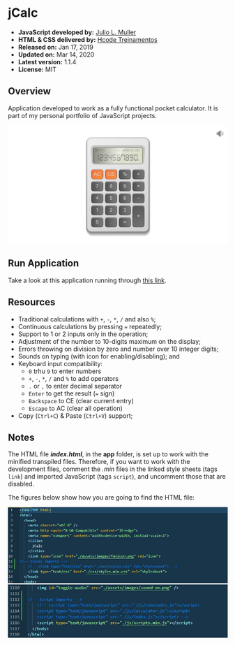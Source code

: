 
# jCalc

- **JavaScript developed by:** [Julio L. Muller](https://github.com/juliolmuller)
- **HTML & CSS delivered by:** [Hcode Treinamentos](https://www.hcode.com.br)
- **Released on:** Jan 17, 2019
- **Updated on:** Mar 14, 2020
- **Latest version:** 1.1.4
- **License:** MIT

## Overview

Application developed to work as a fully functional pocket calculator. It is part of my personal portfolio of JavaScript projects.

![Application Overview](./src/assets/images/app-overview.jpg)

## Run Application

Take a look at this application running through [this link](https://juliolmuller.github.io/jcalc/).

## Resources

- Traditional calculations with `+`, `-`, `*`, `/` and also `%`;
- Continuous calculations by pressing `=` repeatedly;
- Support to 1 or 2 inputs only in the operation;
- Adjustment of the number to 10-digits maximum on the display;
- Errors throwing on division by zero and number over 10 integer digits;
- Sounds on typing (with icon for enabling/disabling); and
- Keyboard input compatibility:
  - `0` trhu `9` to enter numbers
  - `+`, `-`, `*`, `/` and `%` to add operators
  - `.` or `,` to enter decimal separator
  - `Enter` to get the result (`=` sign)
  - `Backspace` to CE (clear current entry)
  - `Escape` to AC (clear all operation)
- Copy (`Ctrl+C`) & Paste (`Ctrl+V`) support;

## Notes

The HTML file ***index.html***, in the **app** folder, is set up to work with the minified transpiled files. Therefore, if you want to work with the development files, comment the *.min* files in the linked style sheets (tags `link`) and imported JavaScript (tags `script`), and uncomment those that are disabled.

The figures below show how you are going to find the HTML file:

![Styles Links](./css-dev-prod.jpg)
![Scripts Imports](./js-dev-prod.jpg)
